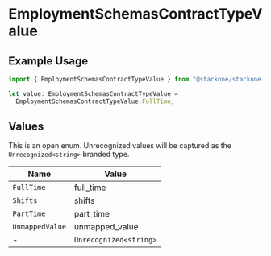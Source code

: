 # EmploymentSchemasContractTypeValue

## Example Usage

```typescript
import { EmploymentSchemasContractTypeValue } from "@stackone/stackone-client-ts/sdk/models/shared";

let value: EmploymentSchemasContractTypeValue =
  EmploymentSchemasContractTypeValue.FullTime;
```

## Values

This is an open enum. Unrecognized values will be captured as the `Unrecognized<string>` branded type.

| Name                   | Value                  |
| ---------------------- | ---------------------- |
| `FullTime`             | full_time              |
| `Shifts`               | shifts                 |
| `PartTime`             | part_time              |
| `UnmappedValue`        | unmapped_value         |
| -                      | `Unrecognized<string>` |